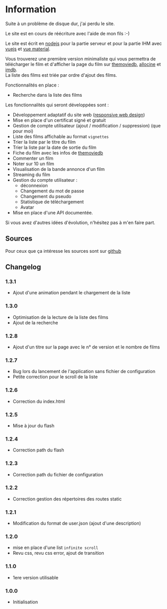 # Information

Suite à un problème de disque dur, j'ai perdu le site.

Le site est en cours de réécriture avec l'aide de mon fils :-)

Le site est écrit en [nodejs](https://nodejs.org/fr/) pour la partie serveur et pour la partie IHM avec [vuejs](https://fr.vuejs.org/index.html) et [vue material](https://vuematerial.io/).

Vous trouverez une première version minimaliste qui vous permettra de télécharger le film et d'afficher la page du film sur [themoviedb](https://www.themoviedb.org/), [allocine](http://www.allocine.fr/) et [imdb](https://www.imdb.com/).  
La liste des films est triée par ordre d'ajout des films.

Fonctionnalités en place :

* Recherche dans la liste des films

Les fonctionnalités qui seront développées sont :

* Développement adaptatif du site web ([responsive web design](https://fr.wikipedia.org/wiki/Site_web_adaptatif))
* Mise en place d'un certificat signé et gratuit
* Gestion de compte utilisateur (ajout / modification / suppression) (que pour moi)
* Liste des films affichable au format `vignettes`
* Trier la liste par le titre du film
* Trier la liste par la date de sortie du film
* Fiche du film avec les infos de [themoviedb](https://www.themoviedb.org/)
* Commenter un film
* Noter sur 10 un film
* Visualisation de la bande annonce d'un film
* Streaming du film
* Gestion du compte utilisateur :
  * déconnexion
  * Changement du mot de passe
  * Changement du pseudo
  * Statistique de téléchargement
  * Avatar
* Mise en place d'une API documentée.

Si vous avez d'autres idées d'évolution, n'hésitez pas à m'en faire part.

## Sources

Pour ceux que ça intéresse les sources sont sur [github](https://github.com/sergebesson/sb-filmotheque)

## Changelog

### 1.3.1

* Ajout d'une animation pendant le chargement de la liste

### 1.3.0

* Optimisation de la lecture de la liste des films
* Ajout de la recherche

### 1.2.8

* Ajout d'un titre sur la page avec le n° de version et le nombre de films

### 1.2.7

* Bug lors du lancement de l'application sans fichier de configuration
* Petite correction pour le scroll de la liste

### 1.2.6

* Correction du index.html

### 1.2.5

* Mise à jour du flash

### 1.2.4

* Correction path du flash

### 1.2.3

* Correction path du fichier de configuration

### 1.2.2

* Correction gestion des répertoires des routes static

### 1.2.1

* Modification du format de user.json (ajout d'une description)

### 1.2.0

* mise en place d'une list `infinite scroll`
* Revu css, revu css error, ajout de transition

### 1.1.0

* 1ere version utilisable

### 1.0.0

* Initialisation

